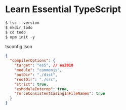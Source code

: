 # Learn Essential TypeScript

```ts
$ tsc --version
$ mkdir todo
$ cd todo
$ npm init -y
```

tsconfig.json
```json
{
  "compilerOptions": {
    "target": "es5", // es2018
    "module": "commonjs",
    "outDir": "./dist",
    "rootDir": "./src",
    "strict": true,
    "esModuleInterop": true,
    "forceConsistentCasingInFileNames": true
  }
}
```